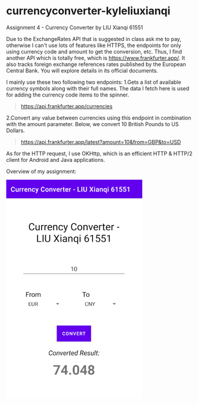 # currencyconverter-kyleliuxianqi
Assignment 4 - Currency Converter
by LIU Xianqi 61551

Due to the ExchangeRates API that is suggested in class ask me to pay, otherwise 
I can't use lots of features like HTTPS, the endpoints for only using currency code 
and amount to get the conversion, etc.
Thus, I find another API which is totally free, which is https://www.frankfurter.app/.
It also tracks foreign exchange references rates published by the European Central Bank. 
You will explore details in its official documents.

I mainly use these two following two endpoints:
1.Gets a list of available currency symbols along with their full names.
The data I fetch here is used for adding the currency code items to the spinner.

> https://api.frankfurter.app/currencies 

2.Convert any value between currencies using this endpoint in combination with the amount parameter.
Below, we convert 10 British Pounds to US Dollars.

> https://api.frankfurter.app/latest?amount=10&from=GBP&to=USD

As for the HTTP request, I use OKHttp, which is an efficient HTTP & HTTP/2 client for Android and Java applications.

Overview of my assignment:

![img_1.png](img_1.png)
